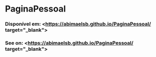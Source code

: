 # PaginaPessoal

### Disponível em: <https://abimaelsb.github.io/PaginaPessoal/ target="_blank">
### See on: <https://abimaelsb.github.io/PaginaPessoal/ target="_blank">
